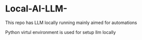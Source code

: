# Local-AI-LLM-
This repo has LLM locally running mainly aimed for automations

Python virtul environment is used for setup llm locally 
